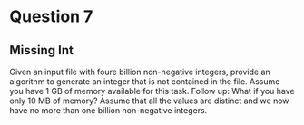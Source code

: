 # Question 7
## Missing Int
Given an input file with foure billion non-negative integers, provide an algorithm to generate an integer that is not contained in the file. Assume you have 1 GB of memory available for this task.
Follow up:
What if you have only 10 MB of memory? Assume that all the values are distinct and we now have no more than one billion non-negative integers.
